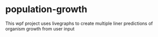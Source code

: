 # population-growth
This wpf project uses livegraphs to create multiple liner predictions  of organism growth from user input
